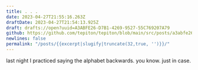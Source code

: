 ```yaml
---
title: . . .
date: 2023-04-27T21:55:16.263Z
draftDate: 2023-04-27T21:54:13.925Z
draft: drafts://open?uuid=A3ABFE26-D7B1-4269-9527-55C769207A79
github: https://github.com/tepiton/tepiton/blob/main/src/posts/a3abfe26-d7b1-4269-9527-55c769207a79.md
newlines: false
permalink: "/posts/{{excerpt|slugify|truncate(32,true, '')}}/"
---
```

last night I practiced saying the alphabet backwards. you know. just in case.
